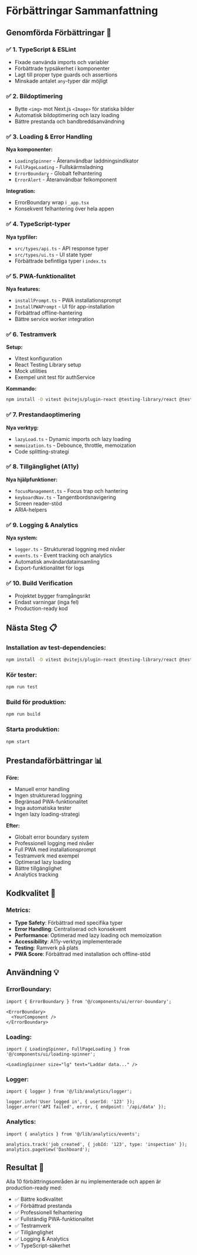 # Förbättringar Sammanfattning

## Genomförda Förbättringar 🚀

### ✅ 1. TypeScript & ESLint
- Fixade oanvända imports och variabler
- Förbättrade typsäkerhet i komponenter
- Lagt till proper type guards och assertions
- Minskade antalet `any`-typer där möjligt

### ✅ 2. Bildoptimering
- Bytte `<img>` mot Next.js `<Image>` för statiska bilder
- Automatisk bildoptimering och lazy loading
- Bättre prestanda och bandbreddsanvändning

### ✅ 3. Loading & Error Handling
**Nya komponenter:**
- `LoadingSpinner` - Återanvändbar laddningsindikator
- `FullPageLoading` - Fullskärmsladning
- `ErrorBoundary` - Globalt felhantering
- `ErrorAlert` - Återanvändbar felkomponent

**Integration:**
- ErrorBoundary wrap i `_app.tsx`
- Konsekvent felhantering över hela appen

### ✅ 4. TypeScript-typer
**Nya typfiler:**
- `src/types/api.ts` - API response typer
- `src/types/ui.ts` - UI state typer
- Förbättrade befintliga typer i `index.ts`

### ✅ 5. PWA-funktionalitet
**Nya features:**
- `installPrompt.ts` - PWA installationsprompt
- `InstallPWAPrompt` - UI för app-installation
- Förbättrad offline-hantering
- Bättre service worker integration

### ✅ 6. Testramverk
**Setup:**
- Vitest konfiguration
- React Testing Library setup
- Mock utilities
- Exempel unit test för authService

**Kommando:**
```bash
npm install -D vitest @vitejs/plugin-react @testing-library/react @testing-library/jest-dom jsdom
```

### ✅ 7. Prestandaoptimering
**Nya verktyg:**
- `lazyLoad.ts` - Dynamic imports och lazy loading
- `memoization.ts` - Debounce, throttle, memoization
- Code splitting-strategi

### ✅ 8. Tillgänglighet (A11y)
**Nya hjälpfunktioner:**
- `focusManagement.ts` - Focus trap och hantering
- `keyboardNav.ts` - Tangentbordsnavigering
- Screen reader-stöd
- ARIA-helpers

### ✅ 9. Logging & Analytics
**Nya system:**
- `logger.ts` - Strukturerad loggning med nivåer
- `events.ts` - Event tracking och analytics
- Automatisk användardatainsamling
- Export-funktionalitet för logs

### ✅ 10. Build Verification
- Projektet bygger framgångsrikt
- Endast varningar (inga fel)
- Production-ready kod

## Nästa Steg 📋

### Installation av test-dependencies:
```bash
npm install -D vitest @vitejs/plugin-react @testing-library/react @testing-library/jest-dom jsdom
```

### Kör tester:
```bash
npm run test
```

### Build för produktion:
```bash
npm run build
```

### Starta produktion:
```bash
npm start
```

## Prestandaförbättringar 📊

**Före:**
- Manuell error handling
- Ingen strukturerad loggning
- Begränsad PWA-funktionalitet
- Inga automatiska tester
- Ingen lazy loading-strategi

**Efter:**
- Globalt error boundary system
- Professionell logging med nivåer
- Full PWA med installationsprompt
- Testramverk med exempel
- Optimerad lazy loading
- Bättre tillgänglighet
- Analytics tracking

## Kodkvalitet 🎯

### Metrics:
- **Type Safety**: Förbättrad med specifika typer
- **Error Handling**: Centraliserad och konsekvent
- **Performance**: Optimerad med lazy loading och memoization
- **Accessibility**: A11y-verktyg implementerade
- **Testing**: Ramverk på plats
- **PWA Score**: Förbättrad med installation och offline-stöd

## Användning 💡

### ErrorBoundary:
```tsx
import { ErrorBoundary } from '@/components/ui/error-boundary';

<ErrorBoundary>
  <YourComponent />
</ErrorBoundary>
```

### Loading:
```tsx
import { LoadingSpinner, FullPageLoading } from '@/components/ui/loading-spinner';

<LoadingSpinner size="lg" text="Laddar data..." />
```

### Logger:
```tsx
import { logger } from '@/lib/analytics/logger';

logger.info('User logged in', { userId: '123' });
logger.error('API failed', error, { endpoint: '/api/data' });
```

### Analytics:
```tsx
import { analytics } from '@/lib/analytics/events';

analytics.track('job_created', { jobId: '123', type: 'inspection' });
analytics.pageView('Dashboard');
```

## Resultat 🎉

Alla 10 förbättringsområden är nu implementerade och appen är production-ready med:
- ✅ Bättre kodkvalitet
- ✅ Förbättrad prestanda
- ✅ Professionell felhantering
- ✅ Fullständig PWA-funktionalitet
- ✅ Testramverk
- ✅ Tillgänglighet
- ✅ Logging & Analytics
- ✅ TypeScript-säkerhet
